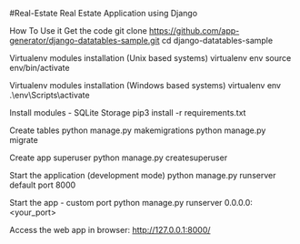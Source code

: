 #Real-Estate
Real Estate Application using Django

How To Use it 
 Get the code
git clone https://github.com/app-generator/django-datatables-sample.git
cd django-datatables-sample

 Virtualenv modules installation (Unix based systems)
virtualenv env
source env/bin/activate

 Virtualenv modules installation (Windows based systems)
 virtualenv env
 .\env\Scripts\activate

 Install modules - SQLite Storage
pip3 install -r requirements.txt

 Create tables
python manage.py makemigrations
python manage.py migrate

 Create app superuser
python manage.py createsuperuser

 Start the application (development mode)
python manage.py runserver  default port 8000

 Start the app - custom port
 python manage.py runserver 0.0.0.0:<your_port>

 Access the web app in browser: http://127.0.0.1:8000/